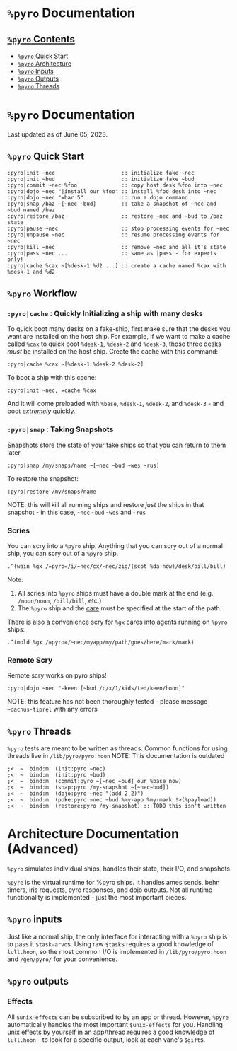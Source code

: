 # `%pyro` Documentation

## [`%pyro` Contents](#pyro-documentation)
* [`%pyro` Quick Start](#pyro-quick-start)
* [`%pyro` Architecture](#pyro-architecture)
* [`%pyro` Inputs](#pyro-inputs)
* [`%pyro` Outputs](#pyro-outputs)
* [`%pyro` Threads](#pyro-threads)

# `%pyro` Documentation
Last updated as of June 05, 2023.

## `%pyro` Quick Start
```
:pyro|init ~nec                     :: initialize fake ~nec
:pyro|init ~bud                     :: initialize fake ~bud
:pyro|commit ~nec %foo              :: copy host desk %foo into ~nec
:pyro|dojo ~nec "|install our %foo" :: install %foo desk into ~nec
:pyro|dojo ~nec "=bar 5"            :: run a dojo command
:pyro|snap /baz ~[~nec ~bud]        :: take a snapshot of ~nec and ~bud named /baz
:pyro|restore /baz                  :: restore ~nec and ~bud to /baz state
:pyro|pause ~nec                    :: stop processing events for ~nec
:pyro|unpause ~nec                  :: resume processing events for ~nec
:pyro|kill ~nec                     :: remove ~nec and all it's state
:pyro|pass ~nec ...                 :: same as |pass - for experts only!
:pyro|cache %cax ~[%desk-1 %d2 ...] :: create a cache named %cax with %desk-1 and %d2 
```

## `%pyro` Workflow
### `:pyro|cache` : Quickly Initializing a ship with many desks
To quick boot many desks on a fake-ship, first make sure that the desks you want are installed on the host ship. For example, if we want to make a cache called `%cax` to quick boot `%desk-1`, `%desk-2` and `%desk-3`, those three desks *must* be installed on the host ship. Create the cache with this command:
```
:pyro|cache %cax ~[%desk-1 %desk-2 %desk-2]
```
To boot a ship with this cache:
```
:pyro|init ~nec, =cache %cax
```
And it will come preloaded with `%base`, `%desk-1`, `%desk-2`, and `%desk-3` - and boot *extremely* quickly.

### `:pyro|snap` : Taking Snapshots
Snapshots store the state of your fake ships so that you can return to them later
```
:pyro|snap /my/snaps/name ~[~nec ~bud ~wes ~rus]
```
To restore the snapshot:
```
:pyro|restore /my/snaps/name
```
NOTE: this will kill all running ships and restore *just* the ships in that snapshot - in this case, `~nec` `~bud` `~wes` and `~rus`

### Scries
You can scry into a `%pyro` ship. Anything that you can scry out of a normal ship, you can scry out of a `%pyro` ship.
```hoon
.^(wain %gx /=pyro=/i/~nec/cx/~nec/zig/(scot %da now)/desk/bill/bill)
```
Note:
1. All scries into `%pyro` ships must have a double mark at the end (e.g. `/noun/noun`, `/bill/bill`, etc.)
2. The `%pyro` ship and the [care](https://developers.urbit.org/reference/arvo/concepts/scry) must be specified at the start of the path.

There is also a convenience scry for `%gx` cares into agents running on `%pyro` ships:
```hoon
.^(mold %gx /=pyro=/~nec/myapp/my/path/goes/here/mark/mark)
```

### Remote Scry
Remote scry works on pyro ships!
```
:pyro|dojo ~nec "-keen [~bud /c/x/1/kids/ted/keen/hoon]"
```
NOTE: this feature has not been thoroughly tested - please message `~dachus-tiprel` with any errors

## `%pyro` Threads
`%pyro` tests are meant to be written as threads. Common functions for using threads live in `/lib/pyro/pyro.hoon`
NOTE: This documentation is outdated
```
;<  ~  bind:m  (init:pyro ~nec)
;<  ~  bind:m  (init:pyro ~bud)
;<  ~  bind:m  (commit:pyro ~[~nec ~bud] our %base now)
;<  ~  bind:m  (snap:pyro /my-snapshot ~[~nec~bud])
;<  ~  bind:m  (dojo:pyro ~nec "(add 2 2)")
;<  ~  bind:m  (poke:pyro ~nec ~bud %my-app %my-mark !>(%payload))
;<  ~  bind:m  (restore:pyro /my-snapshot) :: TODO this isn't written
```

# Architecture Documentation (Advanced)
`%pyro` simulates individual ships, handles their state, their I/O, and snapshots

`%pyre` is the virtual runtime for %pyro ships. It handles ames sends, behn timers, iris requests, eyre responses, and dojo outputs. Not all runtime functionality is implemented - just the most important pieces.

## `%pyro` inputs
Just like a normal ship, the only interface for interacting with a `%pyro` ship is to pass it `$task-arvo`s. Using raw `$task`s requires a good knowledge of `lull.hoon`, so the most common I/O is implemented in `/lib/pyro/pyro.hoon` and `/gen/pyro/` for your convenience.

## `%pyro` outputs
###  Effects
All `$unix-effect`s can be subscribed to by an app or thread. However, `%pyre` automatically handles the most important `$unix-effects` for you. Handling unix effects by yourself in an app/thread requires a good knowledge of `lull.hoon` - to look for a specific output, look at each vane's `$gift`s.
